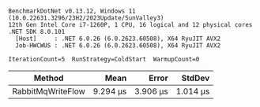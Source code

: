 ```

BenchmarkDotNet v0.13.12, Windows 11 (10.0.22631.3296/23H2/2023Update/SunValley3)
12th Gen Intel Core i7-1260P, 1 CPU, 16 logical and 12 physical cores
.NET SDK 8.0.101
  [Host]     : .NET 6.0.26 (6.0.2623.60508), X64 RyuJIT AVX2
  Job-HWCWUS : .NET 6.0.26 (6.0.2623.60508), X64 RyuJIT AVX2

IterationCount=5  RunStrategy=ColdStart  WarmupCount=0  

```
| Method            | Mean     | Error    | StdDev   |
|------------------ |---------:|---------:|---------:|
| RabbitMqWriteFlow | 9.294 μs | 3.906 μs | 1.014 μs |
